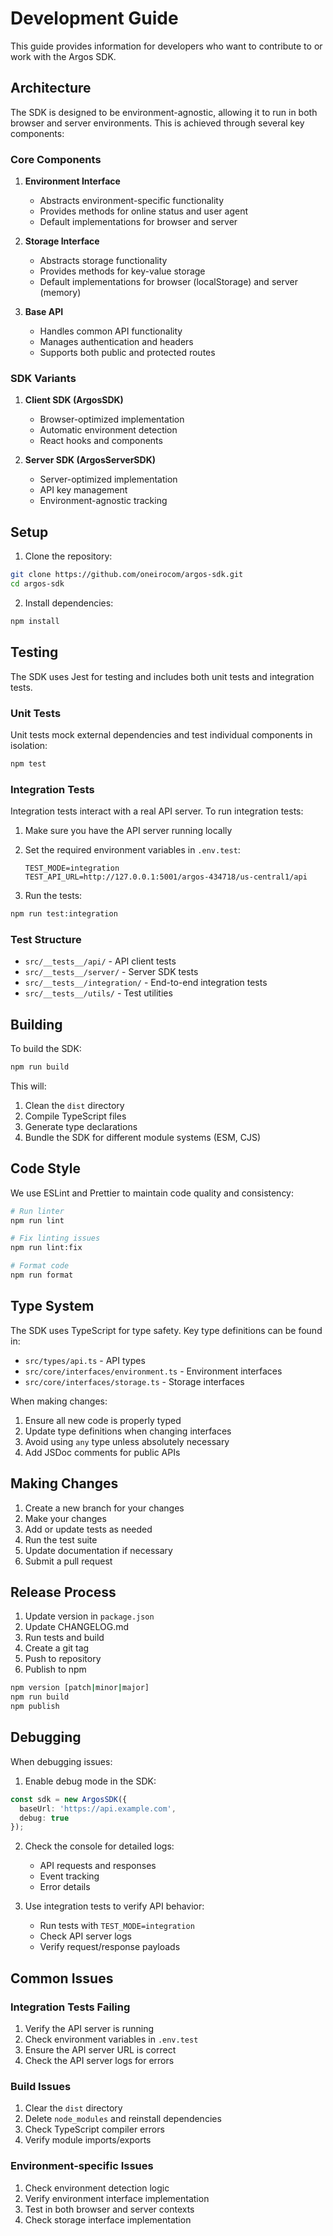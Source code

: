 # Development Guide

This guide provides information for developers who want to contribute to or work with the Argos SDK.

## Architecture

The SDK is designed to be environment-agnostic, allowing it to run in both browser and server environments. This is achieved through several key components:

### Core Components

1. **Environment Interface**
   - Abstracts environment-specific functionality
   - Provides methods for online status and user agent
   - Default implementations for browser and server

2. **Storage Interface**
   - Abstracts storage functionality
   - Provides methods for key-value storage
   - Default implementations for browser (localStorage) and server (memory)

3. **Base API**
   - Handles common API functionality
   - Manages authentication and headers
   - Supports both public and protected routes

### SDK Variants

1. **Client SDK (ArgosSDK)**
   - Browser-optimized implementation
   - Automatic environment detection
   - React hooks and components

2. **Server SDK (ArgosServerSDK)**
   - Server-optimized implementation
   - API key management
   - Environment-agnostic tracking

## Setup

1. Clone the repository:
```bash
git clone https://github.com/oneirocom/argos-sdk.git
cd argos-sdk
```

2. Install dependencies:
```bash
npm install
```

## Testing

The SDK uses Jest for testing and includes both unit tests and integration tests.

### Unit Tests

Unit tests mock external dependencies and test individual components in isolation:

```bash
npm test
```

### Integration Tests

Integration tests interact with a real API server. To run integration tests:

1. Make sure you have the API server running locally
2. Set the required environment variables in `.env.test`:
   ```
   TEST_MODE=integration
   TEST_API_URL=http://127.0.0.1:5001/argos-434718/us-central1/api
   ```

3. Run the tests:
```bash
npm run test:integration
```

### Test Structure

- `src/__tests__/api/` - API client tests
- `src/__tests__/server/` - Server SDK tests
- `src/__tests__/integration/` - End-to-end integration tests
- `src/__tests__/utils/` - Test utilities

## Building

To build the SDK:

```bash
npm run build
```

This will:
1. Clean the `dist` directory
2. Compile TypeScript files
3. Generate type declarations
4. Bundle the SDK for different module systems (ESM, CJS)

## Code Style

We use ESLint and Prettier to maintain code quality and consistency:

```bash
# Run linter
npm run lint

# Fix linting issues
npm run lint:fix

# Format code
npm run format
```

## Type System

The SDK uses TypeScript for type safety. Key type definitions can be found in:

- `src/types/api.ts` - API types
- `src/core/interfaces/environment.ts` - Environment interfaces
- `src/core/interfaces/storage.ts` - Storage interfaces

When making changes:
1. Ensure all new code is properly typed
2. Update type definitions when changing interfaces
3. Avoid using `any` type unless absolutely necessary
4. Add JSDoc comments for public APIs

## Making Changes

1. Create a new branch for your changes
2. Make your changes
3. Add or update tests as needed
4. Run the test suite
5. Update documentation if necessary
6. Submit a pull request

## Release Process

1. Update version in `package.json`
2. Update CHANGELOG.md
3. Run tests and build
4. Create a git tag
5. Push to repository
6. Publish to npm

```bash
npm version [patch|minor|major]
npm run build
npm publish
```

## Debugging

When debugging issues:

1. Enable debug mode in the SDK:
```typescript
const sdk = new ArgosSDK({
  baseUrl: 'https://api.example.com',
  debug: true
});
```

2. Check the console for detailed logs:
   - API requests and responses
   - Event tracking
   - Error details

3. Use integration tests to verify API behavior:
   - Run tests with `TEST_MODE=integration`
   - Check API server logs
   - Verify request/response payloads

## Common Issues

### Integration Tests Failing

1. Verify the API server is running
2. Check environment variables in `.env.test`
3. Ensure the API server URL is correct
4. Check the API server logs for errors

### Build Issues

1. Clear the `dist` directory
2. Delete `node_modules` and reinstall dependencies
3. Check TypeScript compiler errors
4. Verify module imports/exports

### Environment-specific Issues

1. Check environment detection logic
2. Verify environment interface implementation
3. Test in both browser and server contexts
4. Check storage interface implementation